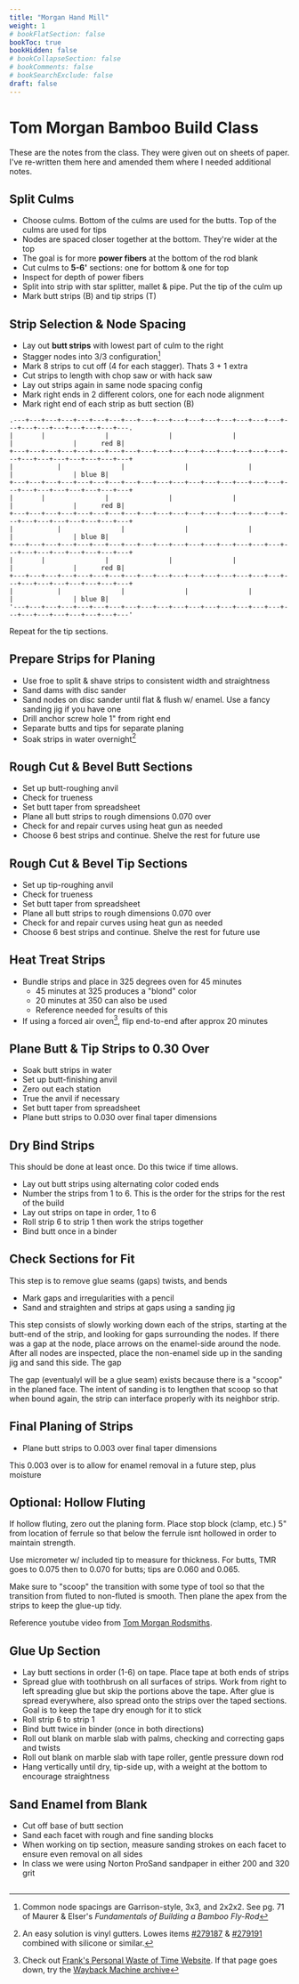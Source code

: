 ```yaml
---
title: "Morgan Hand Mill"
weight: 1
# bookFlatSection: false
bookToc: true
bookHidden: false
# bookCollapseSection: false
# bookComments: false
# bookSearchExclude: false
draft: false
---
```

# Tom Morgan Bamboo Build Class
These are the notes from the class. They were given out on sheets of paper. I've re-written them here and amended them where I needed additional notes.

## Split Culms
* Choose culms. Bottom of the culms are used for the butts. Top of the culms are used for tips
* Nodes are spaced closer together at the bottom.  They're wider at the top
* The goal is for more __power fibers__ at the bottom of the rod blank
* Cut culms to __5-6'__ sections: one for bottom & one for top
* Inspect for depth of power fibers
* Split into strip with star splitter, mallet & pipe.  Put the tip of the culm up
* Mark butt strips (B) and tip strips (T)

## Strip Selection & Node Spacing
* Lay out __butt strips__ with lowest part of culm to the right
* Stagger nodes into 3/3 configuration[^1]
* Mark 8 strips to cut off (4 for each stagger). Thats 3 + 1 extra
* Cut strips to length with chop saw or with hack saw
* Lay out strips again in same node spacing config
* Mark right ends in 2 different colors, one for each node alignment
* Mark right end of each strip as butt section (B)
```goat
.---+---+---+---+---+---+---+---+---+---+---+---+---+---+---+---+---+---+---+---+---+---+---+---+---.
|       |               |               |               |               |               |      red B|
+---+---+---+---+---+---+---+---+---+---+---+---+---+---+---+---+---+---+---+---+---+---+---+---+---+
|           |               |               |               |               |               | blue B|
+---+---+---+---+---+---+---+---+---+---+---+---+---+---+---+---+---+---+---+---+---+---+---+---+---+
|       |               |               |               |               |               |      red B|
+---+---+---+---+---+---+---+---+---+---+---+---+---+---+---+---+---+---+---+---+---+---+---+---+---+
|           |               |               |               |               |               | blue B|
+---+---+---+---+---+---+---+---+---+---+---+---+---+---+---+---+---+---+---+---+---+---+---+---+---+
|       |               |               |               |               |               |      red B|
+---+---+---+---+---+---+---+---+---+---+---+---+---+---+---+---+---+---+---+---+---+---+---+---+---+
|           |               |               |               |               |               | blue B|
'---+---+---+---+---+---+---+---+---+---+---+---+---+---+---+---+---+---+---+---+---+---+---+---+---'
```

Repeat for the tip sections.

## Prepare Strips for Planing
* Use froe to split & shave strips to consistent width and straightness
* Sand dams with disc sander
* Sand nodes on disc sander until flat & flush w/ enamel.  Use a fancy sanding jig if you have one
* Drill anchor screw hole 1" from right end
* Separate butts and tips for separate planing
* Soak strips in water overnight[^2]

## Rough Cut & Bevel __Butt__ Sections
* Set up butt-roughing anvil
* Check for trueness
* Set butt taper from spreadsheet
* Plane all butt strips to rough dimensions 0.070 over
* Check for and repair curves using heat gun as needed
* Choose 6 best strips and continue.  Shelve the rest for future use

## Rough Cut & Bevel __Tip__ Sections
* Set up tip-roughing anvil
* Check for trueness
* Set butt taper from spreadsheet
* Plane all butt strips to rough dimensions 0.070 over
* Check for and repair curves using heat gun as needed
* Choose 6 best strips and continue.  Shelve the rest for future use 

## Heat Treat Strips
* Bundle strips and place in 325 degrees oven for 45 minutes
    * 45 minutes at 325 produces a "blond" color
    * 20 minutes at 350 can also be used
    * Reference needed for results of this
* If using a forced air oven[^3], flip end-to-end after approx 20 minutes

## Plane Butt & Tip Strips to 0.30 Over
* Soak butt strips in water
* Set up butt-finishing anvil
* Zero out each station
* True the anvil if necessary
* Set butt taper from spreadsheet
* Plane butt strips to 0.030 over final taper dimensions

## Dry Bind Strips 
This should be done at least once.  Do this twice if time allows.
* Lay out butt strips using alternating color coded ends
* Number the strips from 1 to 6.  This is the order for the strips for the rest of the build
* Lay out strips on tape in order, 1 to 6
* Roll strip 6 to strip 1 then work the strips together
* Bind butt once in a binder

## Check Sections for Fit
This step is to remove glue seams (gaps) twists, and bends
* Mark gaps and irregularities with a pencil
* Sand and straighten and strips at gaps using a sanding jig

This step consists of slowly working down each of the strips, starting at the butt-end of the strip, and looking for gaps surrounding the nodes.  If there was a gap at the node, place arrows on the enamel-side around the node.  After all nodes are inspected, place the non-enamel side up in the sanding jig and sand this side.  The gap

The gap (eventualyl will be a glue seam) exists because there is a "scoop" in the planed face.  The intent of sanding is to lengthen that scoop so that when bound again, the strip can interface properly with its neighbor strip.

## Final Planing of Strips
* Plane butt strips to 0.003 over final taper dimensions

This 0.003 over is to allow for enamel removal in a future step, plus moisture

## Optional: Hollow Fluting
If hollow fluting, zero out the planing form.  Place stop block (clamp, etc.) 5" from location of ferrule so that below the ferrule isnt hollowed in order to maintain strength.

Use micrometer w/ included tip to measure for thickness.  For butts, TMR goes to 0.075 then to 0.070 for butts; tips are 0.060 and 0.065.

Make sure to "scoop" the transition with some type of tool so that the transition from fluted to non-fluted is smooth.  Then plane the apex from the strips to keep the glue-up tidy.

Reference youtube video from [Tom Morgan Rodsmiths](https://youtu.be/lcJCI4eqGbQ?t=480).

## Glue Up Section
* Lay butt sections in order (1-6) on tape.  Place tape at both ends of strips
* Spread glue with toothbrush on all surfaces of strips.  Work from right to left spreading glue but skip the portions above the tape.  After glue is spread everywhere, also spread onto the strips over the taped sections.  Goal is to keep the tape dry enough for it to stick
* Roll strip 6 to strip 1
* Bind butt twice in binder (once in both directions)
* Roll out blank on marble slab with palms, checking and correcting gaps and twists
* Roll out blank on marble slab with tape roller, gentle pressure down rod
* Hang vertically until dry, tip-side up, with a weight at the bottom to encourage straightness

## Sand Enamel from Blank
* Cut off base of butt section
* Sand each facet with rough and fine sanding blocks
* When working on tip section, measure sanding strokes on each facet to ensure even removal on all sides
* In class we were using Norton ProSand sandpaper in either 200 and 320 grit 

## 


[^1]: Common node spacings are Garrison-style, 3x3, and 2x2x2.  See pg. 71 of Maurer & Elser's _Fundamentals of Building a Bamboo Fly-Rod_

[^2]: An easy solution is vinyl gutters.  Lowes items [#279187](https://www.lowes.com/pd/Amerimax-Traditional-4-5-in-x-120-in-White-K-Style-Gutter/1000246309) & [#279191](https://www.lowes.com/pd/Amerimax-Traditional-Vinyl-K-Style-Left-Gutter-End-Cap/1000246317) combined with silicone or similar.
    
[^3]: Check out [Frank's Personal Waste of Time Website](http://www.fneunemann.com/index.php?id=40).  If that page goes down, try the [Wayback Machine archive](https://web.archive.org/web/20210803011042/http://www.fneunemann.com/index.php?id=40)